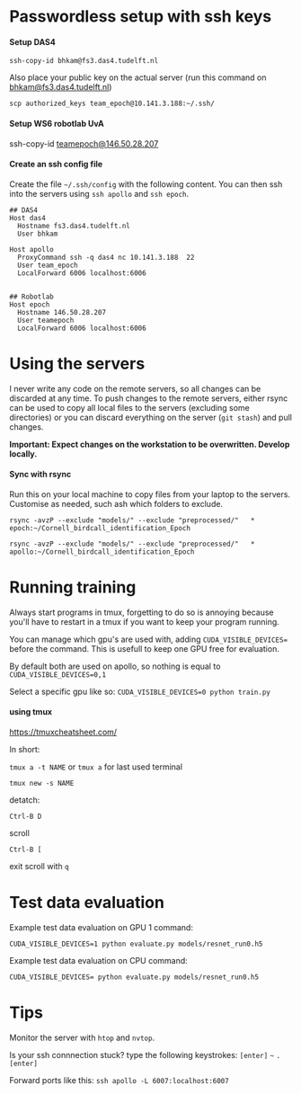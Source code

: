# Passwordless setup with ssh keys

#### Setup DAS4 

`ssh-copy-id bhkam@fs3.das4.tudelft.nl`

Also place your public key on the actual server (run this command on bhkam@fs3.das4.tudelft.nl)

`scp authorized_keys team_epoch@10.141.3.188:~/.ssh/`

####  Setup WS6 robotlab UvA
ssh-copy-id teamepoch@146.50.28.207

####  Create an ssh config file
Create the file `~/.ssh/config` with the following content.
You can then ssh into the servers using `ssh apollo` and `ssh epoch`.

```
## DAS4 
Host das4          
  Hostname fs3.das4.tudelft.nl    
  User bhkam        

Host apollo    
  ProxyCommand ssh -q das4 nc 10.141.3.188  22
  User team_epoch
  LocalForward 6006 localhost:6006


## Robotlab
Host epoch 
  Hostname 146.50.28.207
  User teamepoch
  LocalForward 6006 localhost:6006
```

# Using the servers
I never write any code on the remote servers, so all changes can be discarded at any time.
To push changes to the remote servers, either rsync can be used to copy all local files to the servers (excluding some directories)
or you can discard everything on the server (`git stash`) and pull changes. 

**Important: Expect changes on the workstation to be overwritten. Develop locally.**

#### Sync with rsync

Run this on your local machine to copy files from your laptop to the servers. Customise as needed, such ash which folders to exclude.

`rsync -avzP --exclude "models/" --exclude "preprocessed/"   * epoch:~/Cornell_birdcall_identification_Epoch`

`rsync -avzP --exclude "models/" --exclude "preprocessed/"   * apollo:~/Cornell_birdcall_identification_Epoch`

# Running training

Always start programs in tmux, forgetting to do so is annoying because you'll have to restart in a tmux if you want to keep 
your program running.

You can manage which gpu's are used with, adding `CUDA_VISIBLE_DEVICES=` before the command. This is usefull to keep one
GPU free for evaluation.

By default both are used on apollo, so nothing is equal to
`CUDA_VISIBLE_DEVICES=0,1`

Select a specific gpu like so: `CUDA_VISIBLE_DEVICES=0 python train.py`


#### using tmux
https://tmuxcheatsheet.com/

In short:

`tmux a -t NAME` or `tmux a` for last used terminal

`tmux new -s NAME`

detatch:

`Ctrl-B D`

scroll

`Ctrl-B [`

exit scroll with `q`






# Test data evaluation
Example test data evaluation on GPU 1 command:

`CUDA_VISIBLE_DEVICES=1 python evaluate.py models/resnet_run0.h5`

Example test data evaluation on CPU command:

`CUDA_VISIBLE_DEVICES= python evaluate.py models/resnet_run0.h5`

# Tips
Monitor the server with `htop` and `nvtop`.


Is your ssh connnection stuck? type the following keystrokes:
`[enter]`
`~`
`.`
`[enter]`
 
Forward ports like this: `ssh apollo -L 6007:localhost:6007`

